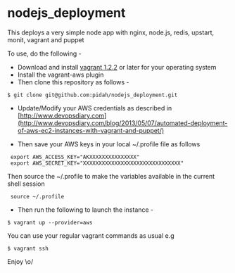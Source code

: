 nodejs_deployment
=================

This deploys a very simple node app with nginx, node.js, redis, upstart, monit, vagrant and puppet

To use, do the following -

-  Download and install [vagrant 1.2.2](http://downloads.vagrantup.com/tags/v1.2.2) or later for your operating system
-  Install the vagrant-aws plugin
-  Then clone this repository as follows -

``` 
$ git clone git@github.com:pidah/nodejs_deployment.git
```
- Update/Modify your AWS credentials as described in [http://www.devopsdiary.com](http://www.devopsdiary.com/blog/2013/05/07/automated-deployment-of-aws-ec2-instances-with-vagrant-and-puppet/)

- Then save your AWS keys in your local ~/.profile file as follows

``` 
 export AWS_ACCESS_KEY="AKXXXXXXXXXXXXXXX"
 export AWS_SECRET_KEY="XXXXXXXXXXXXXXXXXXXXXXXXXXXXXXX"
```
Then source the ~/.profile to make the variables available in the current shell session

```  
 source ~/.profile
```

- Then run the following to launch the instance -

```
$ vagrant up --provider=aws
```

You can use your regular vagrant commands as usual e.g

```  
$ vagrant ssh
```
Enjoy \o/

